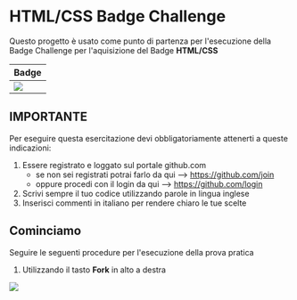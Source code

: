 # HTML/CSS Badge Challenge

Questo progetto è usato come punto di partenza per l'esecuzione della
Badge Challenge per l'aquisizione del Badge **HTML/CSS**

| Badge |
| ----- |
| ![](https://forgeh.github.io/html-css/img/html-css-badge-essential.png) |

## IMPORTANTE
Per eseguire questa esercitazione devi obbligatoriamente attenerti a queste indicazioni:
1. Essere registrato e loggato sul portale github.com
   - se non sei registrati potrai farlo da qui --> https://github.com/join
   - oppure procedi con il login da qui --> https://github.com/login
2. Scrivi sempre il tuo codice utilizzando parole in lingua inglese
3. Inserisci commenti in italiano per rendere chiaro le tue scelte

## Cominciamo

Seguire le seguenti procedure per l'esecuzione della prova pratica 

1. Utilizzando il tasto **Fork** in alto a destra

![](https://forgeh.github.io/html-css/img/fork-button.png)




